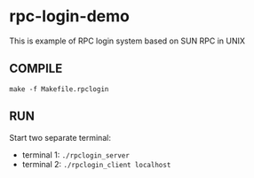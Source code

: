 # rpc-login-demo
This is example of RPC login system based on SUN RPC in UNIX

## COMPILE
`make -f Makefile.rpclogin`

## RUN
Start two separate terminal:

* terminal 1:  `./rpclogin_server`
* terminal 2:  `./rpclogin_client localhost`
  
